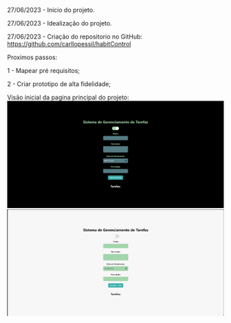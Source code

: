 27/06/2023 - Inicio do projeto.

27/06/2023 - Idealização do projeto.

27/06/2023 - Criação do repositorio no GitHub: https://github.com/carllopessil/habitControl

Proximos passos:

1 - Mapear pré requisitos;

2 - Criar prototipo de alta fidelidade;

Visão inicial da pagina principal do projeto:
![img.png](img.png)
![img_1.png](img_1.png)